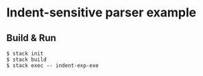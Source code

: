 # Indent-sensitive parser example

## Build & Run
```
$ stack init
$ stack build
$ stack exec -- indent-exp-exe
```
